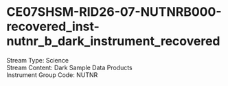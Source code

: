 # CE07SHSM-RID26-07-NUTNRB000-recovered_inst-nutnr_b_dark_instrument_recovered

Stream Type: Science<br>
Stream Content: Dark Sample Data Products<br>
Instrument Group Code: NUTNR<br>
